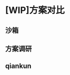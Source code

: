# [WIP]方案对比

## 沙箱

<!-- https://cloud.tencent.com/developer/article/2281499?areaId=106001 -->

## 方案调研

<!-- https://juejin.cn/post/7161677082211123207 -->

## qiankun

<!-- https://juejin.cn/post/7069566144750813197 -->